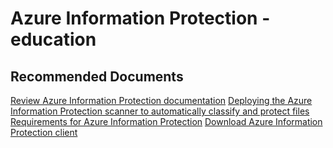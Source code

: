 <properties
	pageTitle="Azure Information Protection - Education"
	description="Azure Information Protection - Education"
	service="microsoft.aip"
	resource="aip"
	authors="orbarak-ms"
	ms.author="orbarak"
	articleId="Scanner_Education"
	displayOrder=""
	selfHelpType="generic"
	supportTopicIds="32629557"
	resourceTags=""
	productPesIds="14997"
	cloudEnvironments="public"
/>

# Azure Information Protection - education

## **Recommended Documents**

[Review Azure Information Protection documentation](https://docs.microsoft.com/azure/information-protection/what-is-information-protection)
[Deploying the Azure Information Protection scanner to automatically classify and protect files](https://docs.microsoft.com/azure/information-protection/deploy-aip-scanner)
[Requirements for Azure Information Protection](https://docs.microsoft.com/azure/information-protection/get-started/requirements)
[Download Azure Information Protection client](https://www.microsoft.com/download/details.aspx?id=53018)
